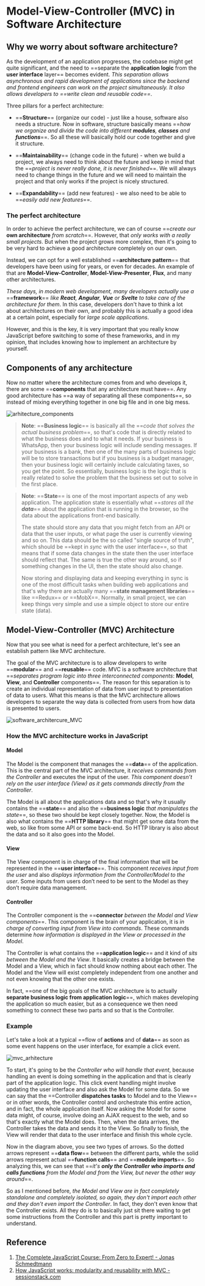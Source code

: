 # Model-View-Controller (MVC) in Software Architecture

## Why we worry about software architecture?

As the development of an application progresses, the codebase might get quite significant, and the need to ==separate the **application logic** from the **user interface** layer== becomes evident. _This separation allows asynchronous and rapid development of applications since the backend and frontend engineers can work on the project simultaneously. It also allows developers to ==write clean and reusable code==_.

Three pillars for a perfect architecture:

- ==**Structure**== (organize our code) - just like a house, software also needs a structure. Now in software, structure basically means ==_how we organize and divide the code into different **modules**, **classes** and **functions**_==. So all these will basically hold our code together and give it structure.

- ==**Maintainability**== (change code in the future) - when we build a project, we always need to think about the future and keep in mind that the ==_project is never really done, it is never finished_==. We will always need to change things in the future and we will need to maintain the project and that only works if the project is nicely structured.

- ==**Expandability**== (add new features) - we also need to be able to ==_easily add new features_==.

### The perfect architecture

In order to achieve the perfect architecture, we can of course ==_create our_ **own architecture** _from scratch_==. However, that _only works with a really small projects_. But when the project grows more complex, then it's going to be very hard to achieve a good architecture completely on our own.

Instead, we can opt for a well established ==**architecture pattern**== that developers have been using for years, or even for decades. An example of that are **Model-View-Controller**, **Model-View-Presenter**, **Flux**, and many other architectures.

_These days, in modern web development, many developers actually use a_ ==**framework**== _like **React**, **Angular**, **Vue** or **Svelte** to take care of the architecture for them_. In this case, developers don't have to think a lot about architectures on their own, and probably this is actually a good idea at a certain point, especially for _large scale applications_.

However, and this is the key, it is very important that you really know JavaScript before switching to some of these frameworks, and in my opinion, that includes knowing how to implement an architecture by yourself.

## Components of any architecture

Now no matter where the architecture comes from and who develops it, there are some ==**components** that any architecture must have==. Any good architecture has ==a way of separating all these components==, so instead of mixing everything together in one big file and in one big mess.

![arhitecture_components](../../img/arhitecture_components.jpg)

> **Note**: ==**Business logic**== is basically all the ==_code that solves the actual business problem_==, so that's code that is directly related to what the business does and to what it needs. If your business is WhatsApp, then your business logic will include sending messages. If your business is a bank, then one of the many parts of business logic will be to store transactions but if you business is a budget manager, then your business logic will certainly include calculating taxes, so you get the point. So essentially, business logic is the logic that is really related to solve the problem that the business set out to solve in the first place.

> **Note**: ==**State**== is one of the most important aspects of any web application. The application state is essentially what ==_stores all the **data**_== about the application that is running in the browser, so the data about the applications front-end basically.
>
> The state should store any data that you might fetch from an API or data that the user inputs, or what page the user is currently viewing and so on. This data should be the so called "single source of truth", which should be ==kept in _sync_ with the user interface==, so that means that if some data changes in the state then the user interface should reflect that. The same is true the other way around, so if something changes in the UI, then the state should also change.
>
> Now storing and displaying data and keeping everything in sync is one of the most difficult tasks when building web applications and that's why there are actually many ==**state management libraries**== like ==Redux== or ==MobX==. Normally, in small project, we can keep things very simple and use a simple object to store our entire state (data).

## Model-View-Controller (MVC) Architecture

Now that you see what is need for a perfect architecture, let's see an establish pattern like MVC architecture.

The goal of the MVC architecture is to allow developers to write ==**modular**== and ==**reusable**== code. MVC is a software architecture that ==_separates program logic into three interconnected components_: **Model**, **View**, and **Controller** components==. The reason for this separation is to create an individual representation of data from user input to presentation of data to users. What this means is that the MVC architecture allows developers to separate the way data is collected from users from how data is presented to users.

![software_architercure_MVC](../../img/software_architercure_MVC.jpg)

### How the MVC architecture works in JavaScript

#### Model

The Model is the component that manages the ==**data**== of the application. This is the central part of the MVC architecture, it _receives commands from the Controller_ and executes the input of the user. _This component doesn’t rely on the user interface (View) as it gets commands directly from the Controller_.

The Model is all about the applications data and so that's why it usually contains the ==**state**== and also the ==**business logic** _that manipulates the state_==, so these two should be kept closely together. Now, the Model is also what contains the ==**HTTP library**== that might get some data from the web, so like from some API or some back-end. So HTTP library is also about the data and so it also goes into the Model.

#### View

The View component is in charge of the final information that will be represented in the ==**user interface**==. This component _receives input from the user_ and also _displays information from the Controller/Model to the user_. Some inputs from users don’t need to be sent to the Model as they don’t require data management.

#### Controller

The Controller component is the ==**connector** _between the Model and View components_==. This component is the brain of your application, it is _in charge of converting input from View into commands_. These commands determine _how information is displayed in the View or processed in the Model_.

The Controller is what contains the ==**application logic**== and it kind of _sits between the Model and the View_. It basically creates a bridge between the Model and a View, which in fact should know nothing about each other. The Model and the View will exist completely independent from one another and not even knowing that the other one exists.

In fact, ==one of the big goals of the MVC architecture is to actually **separate business logic from application logic**==, which makes developing the application so much easier, but as a consequence we then need something to connect these two parts and so that is the Controller.

### Example

Let's take a look at a typical ==flow of **actions** and of **data**== as soon as some event happens on the user interface, for example a click event.

![mvc_arhitecture](../../img/mvc_arhitecture.jpg)

To start, it's going to be the _Controller who will handle that event_, because handling an event is doing something in the application and that is clearly part of the application logic.
This click event handling might involve updating the user interface and also ask the Model for some data. So we can say that the ==Controller **dispatches tasks** to Model and to the View== or in other words, the Controller control and orchestrate this entire action, and in fact, the whole application itself.
Now asking the Model for some data might, of course, involve doing an AJAX request to the web, and so that's exactly what the Model does. Then, when the data arrives, the Controller takes the data and sends it to the View. So finally to finish, the View will render that data to the user interface and finish this whole cycle.

Now in the diagram above, you see two types of arrows. So the dotted arrows represent ==**data flow**== between the different parts, while the solid arrows represent actual ==**function calls**== and ==**module imports**==. So analyzing this, we can see that ==_it's **only the Controller who imports and calls functions** from the Model and from the View, but never the other way around_==.

So as I mentioned before, _the Model and View are in fact completely standalone and completely isolated, so again, they don't import each other and they don't even import the Controller_. In fact, they don't even know that the Controller exists. All they do is to basically just sit there waiting to get some instructions from the Controller and this part is pretty important to understand.

## Reference

1. [The Complete JavaScript Course: From Zero to Expert! - Jonas Schmedtmann](https://www.udemy.com/course/the-complete-javascript-course/)
2. [How JavaScript works: modularity and reusability with MVC - sessionstack.com](https://blog.sessionstack.com/how-javascript-works-writing-modular-and-reusable-code-with-mvc-16c65cbd9f64)
